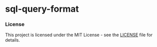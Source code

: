 # sql-query-format

### License

This project is licensed under the MIT License - see the [LICENSE](LICENSE) file for details.
